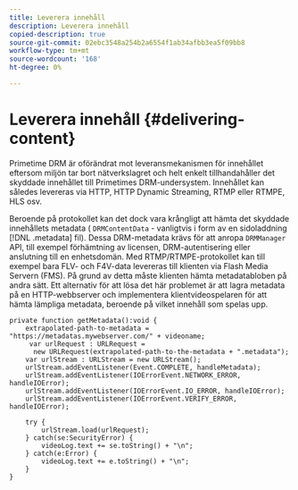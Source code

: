 ```yaml
---
title: Leverera innehåll
description: Leverera innehåll
copied-description: true
source-git-commit: 02ebc3548a254b2a6554f1ab34afbb3ea5f09bb8
workflow-type: tm+mt
source-wordcount: '168'
ht-degree: 0%

---
```


# Leverera innehåll {#delivering-content}

Primetime DRM är oförändrat mot leveransmekanismen för innehållet eftersom miljön tar bort nätverkslagret och helt enkelt tillhandahåller det skyddade innehållet till Primetimes DRM-undersystem. Innehållet kan således levereras via HTTP, HTTP Dynamic Streaming, RTMP eller RTMPE, HLS osv.

Beroende på protokollet kan det dock vara krångligt att hämta det skyddade innehållets metadata ( `DRMContentData` - vanligtvis i form av en sidoladdning [!DNL .metadata] fil). Dessa DRM-metadata krävs för att anropa `DRMManager` API, till exempel förhämtning av licensen, DRM-autentisering eller anslutning till en enhetsdomän. Med RTMP/RTMPE-protokollet kan till exempel bara FLV- och F4V-data levereras till klienten via Flash Media Servern (FMS). På grund av detta måste klienten hämta metadatabloben på andra sätt. Ett alternativ för att lösa det här problemet är att lagra metadata på en HTTP-webbserver och implementera klientvideospelaren för att hämta lämpliga metadata, beroende på vilket innehåll som spelas upp.

```
private function getMetadata():void { 
    extrapolated-path-to-metadata = "https://metadatas.mywebserver.com/" + videoname; 
     var urlRequest : URLRequest =  
      new URLRequest(extrapolated-path-to-the-metadata + ".metadata");  
    var urlStream : URLStream = new URLStream();  
    urlStream.addEventListener(Event.COMPLETE, handleMetadata);  
    urlStream.addEventListener(IOErrorEvent.NETWORK_ERROR, handleIOError);  
    urlStream.addEventListener(IOErrorEvent.IO_ERROR, handleIOError);  
    urlStream.addEventListener(IOErrorEvent.VERIFY_ERROR, handleIOError);  
 
    try { 
        urlStream.load(urlRequest);  
    } catch(se:SecurityError) { 
        videoLog.text += se.toString() + "\n";  
    } catch(e:Error) { 
        videoLog.text += e.toString() + "\n";  
    } 
} 
```
